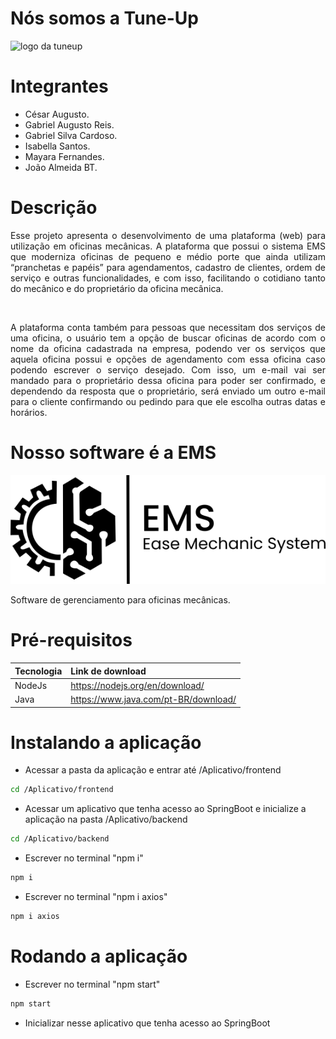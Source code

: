 # Nós somos a Tune-Up
<img src="https://github.com/BandTec/pi-3adsb-2021-1-grupo-8/blob/main/Logos/Tune-Up.png?raw=true" alt="logo da tuneup">

# Integrantes
- César Augusto.
- Gabriel Augusto Reis.
- Gabriel Silva Cardoso.
- Isabella Santos.
- Mayara Fernandes.
- João Almeida BT. 

# Descrição
<p align="justify"> Esse projeto apresenta o desenvolvimento de uma plataforma (web) para utilização em oficinas mecânicas. A plataforma que possui o sistema EMS que moderniza oficinas de pequeno e médio porte que ainda utilizam “pranchetas e papéis” para agendamentos, cadastro de clientes, ordem de serviço e outras funcionalidades, e com isso, facilitando o cotidiano tanto do mecânico e do proprietário da oficina mecânica. </p>
  
<br>
<p align="justify">A plataforma conta também para pessoas que necessitam dos serviços de uma oficina, o usuário tem a opção de buscar oficinas de acordo com o nome da oficina cadastrada na empresa, podendo ver os serviços que aquela oficina possui e opções de agendamento com essa oficina caso podendo escrever o serviço desejado. 
Com isso, um e-mail vai ser mandado para o proprietário dessa oficina para poder ser confirmado, e dependendo da resposta que o proprietário, será enviado um outro e-mail para o cliente confirmando ou pedindo para que ele escolha outras datas e horários. </p>

# Nosso software é a EMS
![](/Logos/EMS-Sem-Fundo-Black.png)

<p> Software de gerenciamento para oficinas mecânicas. </p>

# Pré-requisitos

| Tecnologia    | Link de download                      |
| :------------ | :-----------------------------------  |
| NodeJs        |  https://nodejs.org/en/download/      |
| Java          |  https://www.java.com/pt-BR/download/ |


# Instalando a aplicação

- Acessar a pasta da aplicação e entrar até /Aplicativo/frontend
```sh
cd /Aplicativo/frontend
```

- Acessar um aplicativo que tenha acesso ao SpringBoot e inicialize a aplicação na pasta /Aplicativo/backend
```sh
cd /Aplicativo/backend
```

- Escrever no terminal "npm i"
```sh
npm i
```

- Escrever no terminal "npm i axios"
```sh
npm i axios
```

# Rodando a aplicação

- Escrever no terminal "npm start"
```sh
npm start
```

- Inicializar nesse aplicativo que tenha acesso ao SpringBoot
